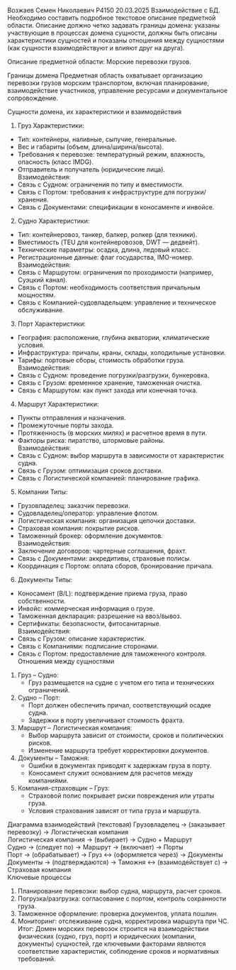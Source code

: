 Возжаев Семен Николаевич
Р4150
20.03.2025
Взаимодействие с БД.
Необходимо составить подробное текстовое описание предметной области. Описание должно четко задавать границы домена: указаны участвующие в процессах домена сущности, должны быть описаны характеристики сущностей и показаны отношения между сущностями (как сущности взаимодействуют и влияют друг на друга).

Описание предметной области: Морские перевозки грузов.

Границы домена
Предметная область охватывает организацию перевозки грузов морским транспортом, включая планирование, взаимодействие участников, управление ресурсами и документальное сопровождение.  

Сущности домена, их характеристики и взаимодействия

 1. Груз
Характеристики:  
- Тип: контейнеры, наливные, сыпучие, генеральные.  
- Вес и габариты (объем, длина/ширина/высота).  
- Требования к перевозке: температурный режим, влажность, опасность (класс IMDG).  
- Отправитель и получатель (юридические лица).  
Взаимодействия:  
- Связь с Судном: ограничения по типу и вместимости.  
- Связь с Портом: требования к инфраструктуре для погрузки/хранения.  
- Связь с Документами: спецификации в коносаменте и инвойсе.
 
2. Судно
Характеристики:  
- Тип: контейнеровоз, танкер, балкер, ролкер (для техники).  
- Вместимость (TEU для контейнеровозов, DWT — дедвейт).  
- Технические параметры: осадка, длина, ледовый класс.  
- Регистрационные данные: флаг государства, IMO-номер.  
Взаимодействия:  
- Связь с Маршрутом: ограничения по проходимости (например, Суэцкий канал).  
- Связь с Портом: необходимость соответствия причальным мощностям.  
- Связь с Компанией-судовладельцем: управление и техническое обслуживание.

 3. Порт
Характеристики:  
- География: расположение, глубина акватории, климатические условия.  
- Инфраструктура: причалы, краны, склады, холодильные установки.  
- Тарифы: портовые сборы, стоимость обработки груза.  
Взаимодействия:  
- Связь с Судном: проведение погрузки/разгрузки, бункеровка.  
- Связь с Грузом: временное хранение, таможенная очистка.  
- Связь с Маршрутом: как пункт захода или конечная точка.

4. Маршрут
Характеристики:  
- Пункты отправления и назначения.  
- Промежуточные порты захода.  
- Протяженность (в морских милях) и расчетное время в пути.  
- Факторы риска: пиратство, штормовые районы.  
Взаимодействия:  
- Связь с Судном: выбор маршрута в зависимости от характеристик судна.  
- Связь с Грузом: оптимизация сроков доставки.  
- Связь с Логистической компанией: планирование графика.

5. Компании
Типы:  
- Грузовладелец: заказчик перевозки.  
- Судовладелец/оператор: управление флотом.  
- Логистическая компания: организация цепочки доставки.  
- Страховая компания: покрытие рисков.  
- Таможенный брокер: оформление документов.  
Взаимодействия:  
- Заключение договоров: чартерные соглашения, фрахт.  
- Связь с Документами: аккредитивы, страховые полисы.  
- Координация с Портом: оплата сборов, бронирование причала.

6. Документы
Типы:  
- Коносамент (B/L): подтверждение приема груза, право собственности.  
- Инвойс: коммерческая информация о грузе.  
- Таможенная декларация: разрешение на ввоз/вывоз.  
- Сертификаты: безопасности, фитосанитарные.  
Взаимодействия:  
- Связь с Грузом: описание характеристик.  
- Связь с Компаниями: подписание сторонами.  
- Связь с Портом: предоставление для таможенного контроля.
 
Отношения между сущностями

1. Груз – Судно:  
   - Груз размещается на судне с учетом его типа и технических ограничений.  
2. Судно – Порт:  
   - Порт должен обеспечить причал, соответствующий осадке судна.  
   - Задержки в порту увеличивают стоимость фрахта.
3. Маршрут – Логистическая компания:  
   - Выбор маршрута зависит от стоимости, сроков и политических рисков.  
   - Изменение маршрута требует корректировки документов.
4. Документы – Таможня:  
   - Ошибки в документах приводят к задержкам груза в порту.  
   - Коносамент служит основанием для расчетов между компаниями.
5. Компания-страховщик – Груз:  
   - Страховой полис покрывает риски повреждения или утраты груза.  
   - Условия страхования зависят от типа груза и маршрута.

Диаграмма взаимодействий (текстовая)
Грузовладелец → (заказывает перевозку) → Логистическая компания  
Логистическая компания → (выбирает) → Судно + Маршрут  
Судно → (следует по) → Маршрут → (включает) → Порты  
Порт → (обрабатывает) → Груз ↔ (оформляется через) → Документы  
Документы → (подтверждаются) → Таможня ↔ (взаимодействует с) → Страховая компания  
Ключевые процессы
1. Планирование перевозки: выбор судна, маршрута, расчет сроков.  
2. Погрузка/разгрузка: согласование с портом, контроль сохранности груза.  
3. Таможенное оформление: проверка документов, уплата пошлин.  
4. Мониторинг: отслеживание судна, корректировка маршрута при ЧС.  
Итог: Домен морских перевозок строится на взаимодействии физических (судно, груз, порт) и юридических (компании, документы) сущностей, где ключевыми факторами являются соответствие характеристик, соблюдение сроков и нормативных требований.
